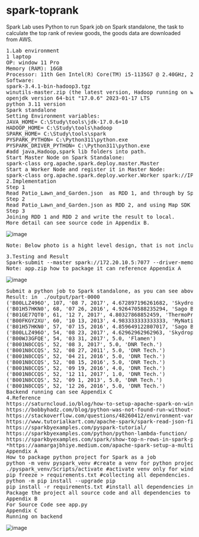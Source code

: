 # spark-toprank
Spark Lab uses Python to run Spark job on Spark standalone, the task to calculate the top rank of review goods,  the goods data are downloaded from AWS. 
<pre>
1.Lab environment 
1 laptop
OP: window 11 Pro
Memory (RAM): 16GB
Processor: 11th Gen Intel(R) Core(TM) i5-1135G7 @ 2.40GHz, 2419 Mhz, 4 Core(s), 8 Logical Processor(s)
Software: 
spark-3.4.1-bin-hadoop3.tgz
winutils-master.zip (the latest version, Hadoop running on window need it) 
openjdk version 64-bit "17.0.6" 2023-01-17 LTS
python 3.11 version
Spark standalone 
Setting Environment variables:
JAVA_HOME= C:\Study\tools\jdk-17.0.6+10
HADOOP_HOME= C:\Study\tools\hadoop
SPARK_HOME= C:\Study\tools\spark
PYSPARK_PYTHON= C:\Python311\python.exe
PYSPARK_DRIVER_PYTHON= C:\Python311\python.exe
#add java,Hadoop,spark lib folders into path.
Start Master Node on Spark Standalone:
spark-class org.apache.spark.deploy.master.Master
Start a Worker Node and register it in Master Node:
spark-class org.apache.spark.deploy.worker.Worker spark://IP:7077
2.Implementation
Step 1 
Read Patio_Lawn_and_Garden.json  as RDD 1, and through by Spark RDD SDK (map, reduceByKey,SortBy,Take) to process data. ReduceByKey can help group data by key, the key is product id(asin) and review time. Can use this key to find product total reviews in one day, and then using SortBy can sort top 15 records, finally use Map to handle top 15 records, and use product id(asin) as the key.  
Step 2
Read Patio_Lawn_and_Garden.json as RDD 2, and using Map SDK to take data we need it. the key is product id(asin) , and the value is the brand name of the product. 
Step 3 
Joining RDD 1 and RDD 2 and write the result to local.
More detail can see source code in Appendix B. 
</pre>
![image](https://github.com/liujiage/spark-toprank/assets/183577/8747a803-1ea1-4ad4-a0d4-a664ba8b8f62)
<pre>
Note: Below photo is a hight level design, that is not include (reduceByKey, SortBy, and Map implement detail).   
</pre>
<pre>
3.Testing and Result
Spark-submit --master spark://172.20.10.5:7077 --driver-memory 8g --executor-memory 8g --py-files app.zip app.py Patio_Lawn_and_Garden.json meta_Patio_Lawn_and_Garden.json ./output/
Note: app.zip how to package it can reference Appendix A
</pre>
![image](https://github.com/liujiage/spark-toprank/assets/183577/b011c530-613f-4c64-8905-3c4993479091)
<pre>
Submit a python job to Spark standalone, as you can see above running the job on Spark, we can using http://localhost:8080 to watch Spark running status.  The job was successful finished and spend 3.8 minutes only. 
Result: in  ./output/part-0000 
('B00LLZ496O', 107, '08 7, 2017', 4.672897196261682, 'Skydrop')
('B01H57HKN0', 68, '07 26, 2016', 4.926470588235294, 'Sago Brothers')
('B01GE77QT0', 61, '12 7, 2017', 4.80327868852459, 'ThermoPro')
('B00FKGY2XU', 60, '10 13, 2013', 4.983333333333333, 'MyNativity')
('B01H57HKN0', 57, '07 15, 2016', 4.859649122807017, 'Sago Brothers')
('B00LLZ496O', 54, '08 23, 2017', 4.62962962962963, 'Skydrop')
('B00WJ3GFQE', 54, '03 31, 2017', 5.0, 'Flamen')
('B001N8CCQS', 52, '08 3, 2017', 5.0, 'DNR Tech.')
('B001N8CCQS', 52, '08 27, 2011', 5.0, 'DNR Tech.')
('B001N8CCQS', 52, '04 21, 2016', 5.0, 'DNR Tech.')
('B001N8CCQS', 52, '08 15, 2016', 5.0, 'DNR Tech.')
('B001N8CCQS', 52, '09 19, 2016', 4.0, 'DNR Tech.')
('B001N8CCQS', 52, '12 11, 2017', 1.0, 'DNR Tech.')
('B001N8CCQS', 52, '09 1, 2013', 5.0, 'DNR Tech.')
('B001N8CCQS', 52, '12 26, 2016', 5.0, 'DNR Tech.')
Backend running can see Appendix C
4.Reference
https://saturncloud.io/blog/how-to-setup-apache-spark-on-windows-10-a-stepbystep-guide/
https://bobbyhadz.com/blog/python-was-not-found-run-without-arguments-to-install
https://stackoverflow.com/questions/48260412/environment-variables-pyspark-python-and-pyspark-driver-python
https://www.tutorialkart.com/apache-spark/spark-read-json-file-to-rdd/#gsc.tab=0
https://sparkbyexamples.com/pyspark-tutorial/
https://sparkbyexamples.com/python/python-lambda-function/
https://sparkbyexamples.com/spark/show-top-n-rows-in-spark-pyspark/
*https://aamargajbhiye.medium.com/apache-spark-setup-a-multi-node-standalone-cluster-on-windows-63d413296971
Appendix A
How to package python project for Spark as a job  
python -m venv pyspark_venv #create a venv for python project 
./pyspark_venv/Scripts/activate #activate venv only for window
pip freeze > requirements.txt #collecting all dependencies. Make sure your source code inside. 
python -m pip install --upgrade pip
pip install -r requirements.txt #install all dependencies into this project’s venv for packaging them. 
Package the project all source code and all dependencies to a zip file as a Spark job source file. 
Appendix B 
For Source Code see app.py
Appendix C
Running on backend 
</pre>
![image](https://github.com/liujiage/spark-toprank/assets/183577/3d220032-ed96-41fb-be54-97a3043dc8ad)





